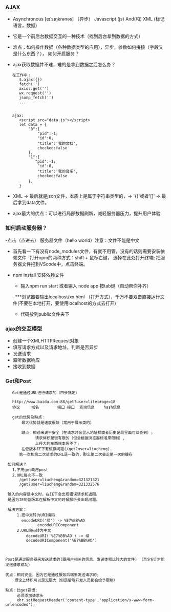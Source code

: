 ###  AJAX 
  -  Asynchronous [eɪˈsɪŋkrənəs] （异步）  Javascript (js)     And(和)   XML (标记语言，数据)  

  -  它是一个前后台数据交互的一种技术（找到后台拿到数据的方式）

  -  难点：如何操作数据（各种数据类型的应用），异步，参数如何拼接（字段又是什么东西？），
           如何开启服务？

  - ajax获取数据并不难，难的是拿到数据之后怎么办？

```
   在工作中：
      $.ajax({})
      fetch('')
      axios.get('')
      wx.request('')
      jsonp_fetch('')
      ...


   ajax:
      <script src="data.js"></script>
      let data = {
          "0":{
              "pid":-1;
              "id":0,
              "title":'我的文档',
              checked:false
          },
          "1":{
             "pid":-1;
              "id":0,
              "title":'我的音乐',
              checked:false 
          }，
      }
  ```
 -  XML  -> 最后就是json文件，本质上是属于字符串类型的，-> '{}'或者'[]' 
         ->  最后拿到data文件。

 - ajax最大的优点：可以进行局部数据刷新，减轻服务器压力，提升用户体验



 ###  如何启动服务器？

   -点击（点进去） 服务器文件（hello world）注意：文件不能是中文
   - 首先看一下有没有node_modules文件，有就不用管，没有的话则需要安装依赖文件
   -打开npm的两种方式：shift + 鼠标右键， 选择在此处打开终端;
                      把服务器文件拖到VScode中，点击终端。

   - npm install 安装依赖文件
     - 输入npm run start  或者输入 node app  按tab键（自动帮你补齐）

     -***浏览器要输出localhost/xx.html （打开方式），千万不要双击直接运行文件(不要在本地打开，要使用localhost的方式去打开)

     - 代码放到public文件夹下


 ###  ajax的交互模型
   - 创建一个XMLHTTPRequest对象
   - 填写请求方式以及请求地址，判断是否异步
   - 发送请求
   - 监听数据响应
   - 接收到数据 



 ### Get和Post
  ```
     Get是通过URL进行请求的（四步搞定）

     http://www.baidu.com:88/get?user=lilei#age=18 
     协议     域名        端口 接口  查询信息    hash信息

     get的优势及缺点：
         最大优势就是速度很快（常用于展示类的）

         缺点：相对来说不安全（在请求时会显示地址栏或者历史记录里面可以查到）;
               请求体积是很有限的（但会根据浏览器标准来限制）,
               上传大的东西根本传不了;
         在低版本IE下有缓存问题(/get?user=liucheng).
        第一次和第二次请求的URL是一致的，那么第二次会走第一次的缓存

   如何解决？
     1.不用get改用post
     2.URL每次不一致
        /get?user=liucheng&random=321321321
        /get?user=liucheng&random=321332576

   输入的内容是中文时，在IE下会出现错误请求和返回。
   是因为IE的低版本在解析中文的时候解析会出现问题。

   解决方案：
       1.把中文转为URI编码
         encodeURI('续') -> %E7%BB%AD
                encodeURIComponent
       2.URL编码转为中文
           decodeURI('%E7%BB%AD') -> 续
           decodeURIComponent('%E7%BB%AD')          
          


 Post是通过服务器来发送请求的(跟用户相关的信息，发送体积比较大的文件) （至少6步才能发送请求成功）
   
 优点：相对安全，因为它是通过服务后端来发送请求的;
      理论上体积可以是无限大（但是后端开发人员都会给予限制）

 缺点：比get要慢;
       必须添加请求头
       xhr.setRequestHeader('content-type','application/x-www-form-urlencoded');     


